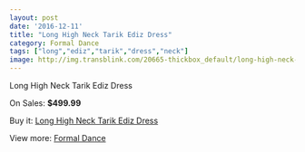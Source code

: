 ```yaml
---
layout: post
date: '2016-12-11'
title: "Long High Neck Tarik Ediz Dress"
category: Formal Dance
tags: ["long","ediz","tarik","dress","neck"]
image: http://img.transblink.com/20665-thickbox_default/long-high-neck-tarik-ediz-dress.jpg
---
```

Long High Neck Tarik Ediz Dress

On Sales: **$499.99**
<a href="https://www.transblink.com/en/formal-dance/6537-long-high-neck-tarik-ediz-dress.html"><amp-img layout="responsive" width="600" height="600" src="//img.transblink.com/20665-thickbox_default/long-high-neck-tarik-ediz-dress.jpg" alt="Long High Neck Tarik Ediz Dress 0" /></a>
<a href="https://www.transblink.com/en/formal-dance/6537-long-high-neck-tarik-ediz-dress.html"><amp-img layout="responsive" width="600" height="600" src="//img.transblink.com/20668-thickbox_default/long-high-neck-tarik-ediz-dress.jpg" alt="Long High Neck Tarik Ediz Dress 1" /></a>
<a href="https://www.transblink.com/en/formal-dance/6537-long-high-neck-tarik-ediz-dress.html"><amp-img layout="responsive" width="600" height="600" src="//img.transblink.com/20667-thickbox_default/long-high-neck-tarik-ediz-dress.jpg" alt="Long High Neck Tarik Ediz Dress 2" /></a>
<a href="https://www.transblink.com/en/formal-dance/6537-long-high-neck-tarik-ediz-dress.html"><amp-img layout="responsive" width="600" height="600" src="//img.transblink.com/20666-thickbox_default/long-high-neck-tarik-ediz-dress.jpg" alt="Long High Neck Tarik Ediz Dress 3" /></a>

Buy it: [Long High Neck Tarik Ediz Dress](https://www.transblink.com/en/formal-dance/6537-long-high-neck-tarik-ediz-dress.html "Long High Neck Tarik Ediz Dress")

View more: [Formal Dance](https://www.transblink.com/en/6-formal-dance "Formal Dance")